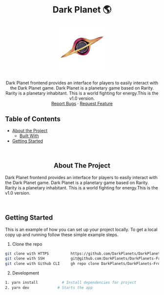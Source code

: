 <!-- PROJECT LOGO -->
<br />
<div>
  <div align="center">
    <h1 style="font-weight: bold">Dark Planet 🌎</h1>
    <a href="https://github.com/DarkPlanets/DarkPlanets-Frontend">
        <img src="./public/logo.png" alt="Logo" style="width: 30%">
    </a>
    <br />
    <br />
    <p align="center">
        Dark Planet frontend provides an interface for players to easily interact with the Dark Planet game. Dark Planet is a planetary game based on Rarity. Rarity is a planetary inhabitant. This is a world fighting for energy.This is the v1.0 version.
        <br />
        <a href="https://github.com/DarkPlanets/DarkPlanets-Frontend/issues">Report Bugs</a>
        ·
        <a href="https://github.com/DarkPlanets/DarkPlanets-Frontend/issues">Request Feature</a>
    </p>
  </div>
</div>

<!-- TABLE OF CONTENTS -->

## Table of Contents

- [About the Project](#about-the-project)
  - [Built With](#built-with)
- [Getting Started](#getting-started)

<br />

<!-- ABOUT THE PROJECT -->
<h2 align="center"> About The Project </h2>

<p>Dark Planet frontend provides an interface for players to easily interact with the Dark Planet game. Dark Planet is a planetary game based on Rarity. Rarity is a planetary inhabitant. This is a world fighting for energy.This is the v1.0 version.</p>

<br />

<!-- GETTING STARTED -->

## Getting Started

This is an example of how you can set up your project locally. To get a local copy up and running follow these simple example steps.

1. Clone the repo

```sh
git clone with HTTPS          https://github.com/DarkPlanets/DarkPlanets-Frontend.git
git clone with SSH            git@github.com:DarkPlanets/DarkPlanets-Frontend.git
git clone with Github CLI     gh repo clone DarkPlanets/DarkPlanets-Frontend
```

2. Development

```sh
1. yarn install           # Install dependencies for project
2. yarn dev             # Starts the app
```

